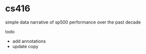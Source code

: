 # cs416
simple data narrative of sp500 performance over the past decade


todo
- add annotations
- update copy
